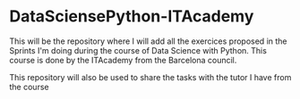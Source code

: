# DataSciensePython-ITAcademy

This will be the repository where I will add all the exercices proposed in the Sprints I'm doing during the course of Data Science with Python.
This course is done by the ITAcademy from the Barcelona council.

This repository will also be used to share the tasks with the tutor I have from the course
